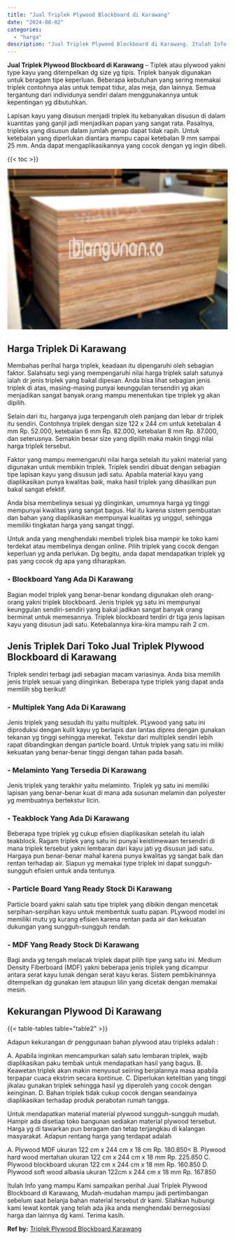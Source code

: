 ```yaml
---
title: "Jual Triplek Plywood Blockboard di Karawang"
date: "2024-08-02"
categories: 
  - "harga"
description: "Jual Triplek Plywood Blockboard di Karawang. Itulah Info yang mampu Kami sampaikan perihal Jual Triplek Plywood Blockboard di Karawang, Mudah-mudahan mampu j..."
---
```


**Jual Triplek Plywood Blockboard di Karawang** – Tiplek atau plywood yakni type kayu yang ditempelkan dg size yg tipis. Triplek banyak digunakan untuk beragam tipe keperluan. Beberapa kebutuhan yang sering memakai triplek contohnya alas untuk tempat tidur, alas meja, dan lainnya. Semua tergantung dari individunya sendiri dalam menggunakannya untuk kepentingan yg dibutuhkan.

Lapisan kayu yang disusun menjadi triplek itu kebanyakan disusun di dalam kuantitas yang ganjil jadi menjadikan papan yang sangat rata. Pasalnya, tripleks yang disusun dalam jumlah genap dapat tidak rapih. Untuk ketebalan yang diperlukan diantara mampu capai ketebalan 9 mm sampai 25 mm. Anda dapat mengaplikasikannya yang cocok dengan yg ingin dibeli.

{{< toc >}}

![Jual Triplek Plywood Blockboard di Karawang](/images/jual-triplek-murah-36.png)

## Harga Triplek Di Karawang

Membahas perihal harga triplek, keadaan itu dipengaruhi oleh sebagian faktor. Salahsatu segi yang mempengaruhi nilai harga triplek salah satunya ialah dr jenis triplek yang bakal dipesan. Anda bisa lihat sebagian jenis triplek di atas, masing-masing punyai keunggulan tersendiri yg akan menjadikan sangat banyak orang mampu menentukan tipe triplek yg akan dipilih.

Selain dari itu, harganya juga terpengaruh oleh panjang dan lebar dr triplek itu sendiri. Contohnya triplek dengan size 122 x 244 cm untuk ketebalan 4 mm Rp. 52.000, ketebalan 6 mm Rp. 82.000, ketebalan 8 mm Rp. 87.000, dan seterusnya. Semakin besar size yang dipilih maka makin tinggi nilai harga triplek tersebut.

Faktor yang mampu memengaruhi nilai harga setelah itu yakni material yang digunakan untuk membikin triplek. Triplek sendiri dibuat dengan sebagian tipe lapisan kayu yang disusun jadi satu. Apabila material kayu yang diaplikasikan punya kwalitas baik, maka hasil triplek yang dihasilkan pun bakal sangat efektif.

Anda bisa membelinya sesuai yg diinginkan, umumnya harga yg tinggi mempunyai kwalitas yang sangat bagus. Hal itu karena sistem pembuatan dan bahan yang diaplikasikan mempunyai kualitas yg unggul, sehingga memiliki tingkatan harga yang sangat tinggi.

Untuk anda yang menghendaki membeli triplek bisa mampir ke toko kami terdekat atau membelinya dengan online. Pilih triplek yang cocok dengan keperluan yg anda perlukan. Dg begitu, anda dapat mendapatkan triplek yg pas yang cocok dg apa yang diharapkan.

### \- Blockboard Yang Ada Di Karawang

Bagian model triplek yang benar-benar kondang digunakan oleh orang-orang yakni triplek blockboard. Jenis triplek yg satu ini mempunyai keunggulan sendiri-sendiri yang bakal jadikan sangat banyak orang berminat untuk memesannya. Triplek blockboard terdiri dr tiga jenis lapisan kayu yang disusun jadi satu. Ketebalannya kira-kira mampu raih 2 cm.

## Jenis Triplek Dari Toko Jual Triplek Plywood Blockboard di Karawang

Triplek sendiri terbagi jadi sebagian macam variasinya. Anda bisa memilih jenis triplek sesuai yang diinginkan. Beberapa type triplek yang dapat anda memilih sbg berikut!

### \- Multiplek Yang Ada Di Karawang

Jenis triplek yang sesudah itu yaitu multiplek. PLywood yang satu ini diproduksi dengan kulit kayu yg berlapis dan lantas dipres dengan gunakan tekanan yg tinggi sehingga merekat. Tekstur dari multiplek sendiri lebih rapat dibandingkan dengan particle board. Untuk triplek yang satu ini miliki kekuatan yang benar-benar tinggi dengan tahan pada basah.

### \- Melaminto Yang Tersedia Di Karawang

Jenis triplek yang terakhir yaitu melaminto. Triplek yg satu ini memiliki lapisan yang benar-benar kuat di mana ada susunan melamin dan polyester yg membuatnya bertekstur licin.

### \- Teakblock Yang Ada Di Karawang

Beberapa type triplek yg cukup efisien diaplikasikan setelah itu ialah teakblock. Ragam triplek yang satu ini punyai keistimewaan tersendiri di mana triplek tersebut yakni lembaran dari kayu jati yg disusun jadi satu. Hargaya pun benar-benar mahal karena punya kwalitas yg sangat baik dan rentan terhadap air. Siapun yg memakai type triplek ini dapat sungguh-sungguh efisien untuk anda tentunya.

### \- Particle Board Yang Ready Stock Di Karawang

Particle board yakni salah satu tipe triplek yang dibikin dengan mencetak serpihan-serpihan kayu untuk membentuk suatu papan. PLywood model ini memiliki mutu yg kurang efisien karena rentan pada air dan kekuatan dukungan yang sungguh-sungguh rendah.

### \- MDF Yang Ready Stock Di Karawang

Bagi anda yg tengah melacak triplek dapat pilih tipe yang satu ini. Medium Density Fiberboard (MDF) yakni beberapa jenis triplek yang dicampur antara serat kayu lunak dengan serat kayu keras. Sistem pembikinannya ditempelkan dg gunakan lem ataupun lilin yang dicetak dengan memakai mesin.

## Kekurangan Plywood Di Karawang

{{< table-tables table="table2" >}}

Adapun kekurangan dr penggunaan bahan plywood atau tripleks adalah :

A. Apabila inginkan mencampurkan salah satu lembaran triplek, wajib diaplikasikan paku tembak untuk mendapatkan hasil yang bagus. B. Keawetan triplek akan makin menyusut seiiring berjalannya masa apabila terpapar cuaca ekstrim secara kontinue. C. Diperlukan ketelitian yang tinggi jikalau gunakan triplek sehingga hasil yg diperoleh yang cocok dengan keinginan. D. Bahan triplek tidak cukup cocok dengan seandainya diaplikasikan terhadap produk perabotan rumah tangga.

Untuk mendapatkan material material plywood sungguh-sungguh mudah. Hampir ada disetiap toko bangunan sediakan material plywood tersebut. Harga yg di tawarkan pun beragam dan tetap terjangkau di kalangan masyarakat. Adapun rentang harga yang terdapat adalah

A. Plywood MDF ukuran 122 cm x 244 cm x 18 cm Rp. 180.850< B. Plywood hard wood mertahan ukuran 122 cm x 244 cm x 18 mm Rp. 225.850 C. Plywood blockboard ukuran 122 cm x 244 cm x 18 mm Rp. 160.850 D. Plywood soft wood albasia ukuran 122cm x 244 cm x 18 mm Rp. 167.850

Itulah Info yang mampu Kami sampaikan perihal Jual Triplek Plywood Blockboard di Karawang, Mudah-mudahan mampu jadi pertimbangan sebelum saat belanja bahan material tersebut dr kami. Silahkan hubungi kami lewat kontak yang telah ada jika anda menghendaki bernegosiasi harga dan lainnya dg kami. Terima kasih.

**Ref by:** [Triplek Plywood Blockboard Karawang](https://id.wikipedia.org/wiki/Triplek)
